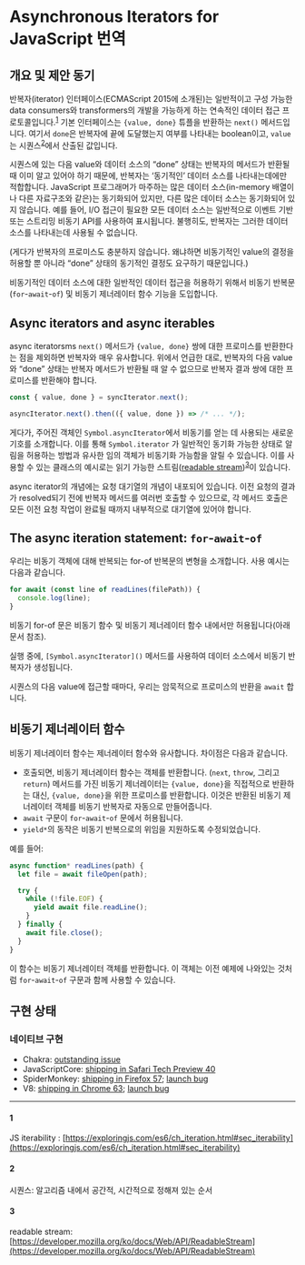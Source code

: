 # Asynchronous Iterators for JavaScript 번역

## 개요 및 제안 동기

반복자(iterator) 인터페이스(ECMAScript 2015에 소개된)는 일반적이고 구성 가능한 data consumers와 transformers의 개발을 가능하게 하는 연속적인 데이터 접근 프로토콜입니다.<sup>[1][]</sup> 기본 인터페이스는 `{value, done}` 튜플을 반환하는 `next()` 메서드입니다. 여기서 `done`은 반복자에 끝에 도달했는지 여부를 나타내는 boolean이고, `value`는 시퀀스<sup>[2][]</sup>에서 산출된 값입니다.

시퀀스에 있는 다음 value와 데이터 소스의 “done” 상태는 반복자의 메서드가 반환될 때 이미 알고 있어야 하기 때문에, 반복자는 ‘동기적인’ 데이터 소스를 나타내는데에만 적합합니다. JavaScript 프로그래머가 마주하는 많은 데이터 소스(in-memory 배열이나 다른 자료구조와 같은)는 동기화되어 있지만, 다른 많은 데이터 소스는 동기화되어 있지 않습니다. 예를 들어, I/O 접근이 필요한 모든 데이터 소스는 일반적으로 이벤트 기반 또는 스트리밍 비동기 API를 사용하여 표시됩니다. 불행히도, 반복자는 그러한 데이터 소스를 나타내는데 사용될 수 없습니다.

(게다가 반복자의 프로미스도 충분하지 않습니다. 왜냐하면 비동기적인 value의 결정을 허용할 뿐 아니라 “done” 상태의 동기적인 결정도 요구하기 때문입니다.)

비동기적인 데이터 소스에 대한 일반적인 데이터 접근을 허용하기 위해서 비동기 반복문(`for`-`await`-`of`) 및 비동기 제너레이터 함수 기능을 도입합니다.

## **Async iterators and async iterables**

async iteratorsms `next()` 메서드가 `{value, done}` 쌍에 대한 프로미스를 반환한다는 점을 제외하면 반복자와 매우 유사합니다. 위에서 언급한 대로, 반복자의 다음 value와 “done” 상태는 반복자 메서드가 반환될 때 알 수 없으므로 반복자 결과 쌍에 대한 프로미스를 반환해야 합니다.

```jsx
const { value, done } = syncIterator.next();

asyncIterator.next().then(({ value, done }) => /* ... */);
```

게다가, 주어진 객체인 `Symbol.asyncIterator`에서 비동기를 얻는 데 사용되는 새로운 기호를 소개합니다. 이를 통해 `Symbol.iterator` 가 일반적인 동기화 가능한 상태로 알림을 허용하는 방법과 유사한 임의 객체가 비동기화 가능함을 알릴 수 있습니다. 이를 사용할 수 있는 클래스의 예시로는 읽기 가능한 스트림([readable stream](https://streams.spec.whatwg.org/#rs-class))<sup>[3][]</sup>이 있습니다.

async iterator의 개념에는 요청 대기열의 개념이 내포되어 있습니다. 이전 요청의 결과가 resolved되기 전에 반복자 메서드를 여러번 호출할 수 있으므로, 각 메서드 호출은 모든 이전 요청 작업이 완료될 때까지 내부적으로 대기열에 있어야 합니다.

## **The async iteration statement: `for`-`await`-`of`**

우리는 비동기 객체에 대해 반복되는 for-of 반복문의 변형을 소개합니다. 사용 예시는 다음과 같습니다.

```js
for await (const line of readLines(filePath)) {
  console.log(line);
}
```

비동기 for-of 문은 비동기 함수 및 비동기 제너레이터 함수 내에서만 허용됩니다(아래 문서 참조).

실행 중에, `[Symbol.asyncIterator]()` 메서드를 사용하여 데이터 소스에서 비동기 반복자가 생성됩니다.

시퀀스의 다음 value에 접근할 때마다, 우리는 암묵적으로 프로미스의 반환을 `await` 합니다.

## 비동기 제너레이터 함수

비동기 제너레이터 함수는 제너레이터 함수와 유사합니다. 차이점은 다음과 같습니다.

- 호출되면, 비동기 제너레이터 함수는 객체를 반환합니다. (`next`, `throw`, 그리고 `return`) 메서드를 가진 비동기 제너레이터는 `{value, done}`을 직접적으로 반환하는 대신, `{value, done}`을 위한 프로미스를 반환합니다. 이것은 반환된 비동기 제너레이터 객체를 비동기 반복자로 자동으로 만들어줍니다.
- `await` 구문이 `for`-`await`-`of` 문에서 허용됩니다.
- `yield*`의 동작은 비동기 반복으로의 위임을 지원하도록 수정되었습니다.

예를 들어:

```js
async function* readLines(path) {
  let file = await fileOpen(path);

  try {
    while (!file.EOF) {
      yield await file.readLine();
    }
  } finally {
    await file.close();
  }
}
```

이 함수는 비동기 제너레이터 객체를 반환합니다. 이 객체는 이전 예제에 나와있는 것처럼 `for`-`await`-`of` 구문과 함께 사용할 수 있습니다.

## 구현 상태

### 네이티브 구현

- Chakra: [outstanding issue](https://github.com/Microsoft/ChakraCore/issues/2720)
- JavaScriptCore: [shipping in Safari Tech Preview 40](https://github.com/tc39/proposal-async-iteration/issues/63#issuecomment-330929480)
- SpiderMonkey: [shipping in Firefox 57](https://github.com/tc39/proposal-async-iteration/issues/63#issuecomment-330978069); [launch bug](https://bugzilla.mozilla.org/show_bug.cgi?id=1352312)
- V8: [shipping in Chrome 63](https://blog.chromium.org/2017/10/chrome-63-beta-dynamic-module-imports_27.html); [launch bug](https://crbug.com/v8/5855)

---
[1]: #1
[2]: #2
[3]: #3

#### 1 

JS iterability : [https://exploringjs.com/es6/ch_iteration.html#sec_iterability](https://exploringjs.com/es6/ch_iteration.html#sec_iterability)

#### 2

시퀀스: 알고리즘 내에서 공간적, 시간적으로 정해져 있는 순서

#### 3

readable stream: [https://developer.mozilla.org/ko/docs/Web/API/ReadableStream](https://developer.mozilla.org/ko/docs/Web/API/ReadableStream)
